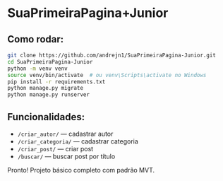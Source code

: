 # SuaPrimeiraPagina+Junior


## Como rodar:

```bash
git clone https://github.com/andrejn1/SuaPrimeiraPagina-Junior.git
cd SuaPrimeiraPagina-Junior
python -m venv venv
source venv/bin/activate  # ou venv\Scripts\activate no Windows
pip install -r requirements.txt
python manage.py migrate
python manage.py runserver
```

## Funcionalidades:

- `/criar_autor/` — cadastrar autor
- `/criar_categoria/` — cadastrar categoria
- `/criar_post/` — criar post
- `/buscar/` — buscar post por título

Pronto! Projeto básico completo com padrão MVT.
